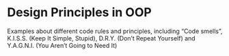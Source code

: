 # Design Principles in OOP
Examples about different code rules and principles, including “Code smells”,
K.I.S.S. (Keep It Simple, Stupid), D.R.Y. (Don’t Repeat Yourself) and
Y.A.G.N.I. (You Aren’t Going to Need It)